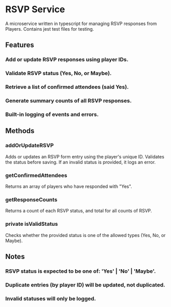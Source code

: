 # RSVP Service

A microservice written in typescript for managing RSVP responses from Players. Contains jest test files for testing.

## Features
### Add or update RSVP responses using player IDs.

### Validate RSVP status (Yes, No, or Maybe).

### Retrieve a list of confirmed attendees (said Yes).

### Generate summary counts of all RSVP responses.

### Built-in logging of events and errors.

## Methods
### addOrUpdateRSVP
Adds or updates an RSVP form entry using the player's unique ID. Validates the status before saving. If an invalid status is provided, it logs an error.

### getConfirmedAttendees
Returns an array of players who have responded with "Yes".

### getResponseCounts
Returns a count of each RSVP status, and total for all counts of RSVP.

### private isValidStatus
Checks whether the provided status is one of the allowed types (Yes, No, or Maybe).

## Notes
### RSVP status is expected to be one of: 'Yes' | 'No' | 'Maybe'.

### Duplicate entries (by player ID) will be updated, not duplicated.

### Invalid statuses will only be logged.
